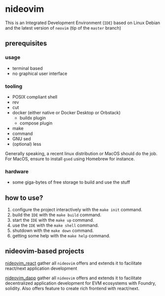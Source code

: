 # nideovim

This is an Integrated Development Environment (`IDE`) based on Linux Debian and
the latest version of `neovim` (tip of the `master` branch)

## prerequisites

### usage

- terminal based
- no graphical user interface

### tooling

- POSIX compliant shell
- rev
- cut
- docker (either native or Docker Desktop or Orbstack)
  - buildx plugin
  - compose plugin
- make
- command
- GNU sed
- (optional) less

Generally speaking, a recent linux distribution or MacOS should do the job.
For MacOS, ensure to install `gsed` using Homebrew for instance.

### hardware

- some giga-bytes of free storage to build and use the stuff

## how to use?

1. configure the project interactively with the `make init` command.
2. build the `IDE` with the `make build` command.
3. start the `IDE` with the `make up` command.
4. use the `IDE` with the `make shell` command.
5. shutdown with the `make down` command.
6. getting some help with the `make help` command.

## nideovim-based projects

[nideovim_react](https://github.com/MetaBarj0/nideovim_react.git) gather all
`nideovim` offers and extends it to facilitate react/next application
development

[nideovim_dapp](https://github.com/MetaBarj0/nideovim_dapp.git) gather all
`nideovim` offers and extends it to facilitate decentralized application
development for EVM ecosystems with Foundry, solidity. Also offers feature to
create rich frontend with react/next.
